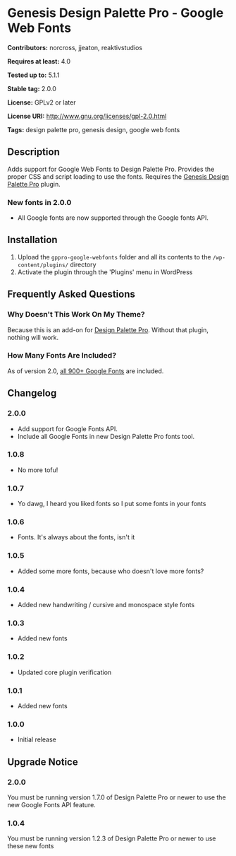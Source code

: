 # Genesis Design Palette Pro - Google Web Fonts #
**Contributors:** norcross, jjeaton, reaktivstudios

**Requires at least:** 4.0

**Tested up to:** 5.1.1

**Stable tag:** 2.0.0

**License:** GPLv2 or later

**License URI:** http://www.gnu.org/licenses/gpl-2.0.html

**Tags:** design palette pro, genesis design, google web fonts

## Description ##

Adds support for Google Web Fonts to Design Palette Pro. Provides the proper CSS and script loading to use the fonts. Requires the [Genesis Design Palette Pro](http://genesisdesignpro.com/ "Genesis Design Palette Pro") plugin.

### New fonts in 2.0.0 ###
* All Google fonts are now supported through the Google fonts API.

## Installation ##
1. Upload the `gppro-google-webfonts` folder and all its contents to the `/wp-content/plugins/` directory
1. Activate the plugin through the 'Plugins' menu in WordPress

## Frequently Asked Questions ##

### Why Doesn't This Work On My Theme? ###

Because this is an add-on for [Design Palette Pro](http://genesisdesignpro.com/ "Genesis Design Palette Pro"). Without that plugin, nothing will work.

### How Many Fonts Are Included? ###

As of version 2.0, [all 900+ Google Fonts](https://fonts.google.com/) are included.

## Changelog ##

### 2.0.0 ###
* Add support for Google Fonts API.
* Include all Google Fonts in new Design Palette Pro fonts tool.

### 1.0.8 ###
* No more tofu!

### 1.0.7 ###
* Yo dawg, I heard you liked fonts so I put some fonts in your fonts

### 1.0.6 ###
* Fonts. It's always about the fonts, isn't it

### 1.0.5 ###
* Added some more fonts, because who doesn't love more fonts?

### 1.0.4 ###
* Added new handwriting / cursive and monospace style fonts

### 1.0.3 ###
* Added new fonts

### 1.0.2 ###
* Updated core plugin verification

### 1.0.1 ###
* Added new fonts

### 1.0.0 ###
* Initial release

## Upgrade Notice ##

### 2.0.0 ###
You must be running version 1.7.0 of Design Palette Pro or newer to use the new Google Fonts API feature.

### 1.0.4 ###
You must be running version 1.2.3 of Design Palette Pro or newer to use these new fonts
